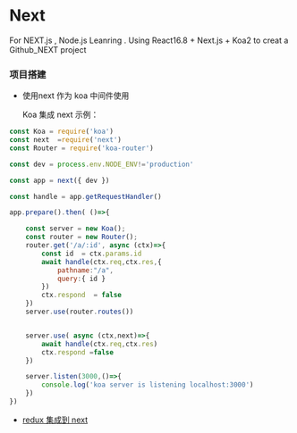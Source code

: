 # Next

For NEXT.js , Node.js Leanring . 
Using React16.8 + Next.js + Koa2  to creat a Github_NEXT project

### 项目搭建
+ 使用next 作为 koa 中间件使用

    Koa 集成 next 示例：
```javascript
const Koa = require('koa')
const next  =require('next')
const Router = require('koa-router')

const dev = process.env.NODE_ENV!='production'

const app = next({ dev })

const handle = app.getRequestHandler()

app.prepare().then( ()=>{

    const server = new Koa();
    const router = new Router();
    router.get('/a/:id', async (ctx)=>{
        const id  = ctx.params.id
        await handle(ctx.req,ctx.res,{
            pathname:"/a",
            query:{ id }
        })
        ctx.respond  = false
    })
    server.use(router.routes())


    server.use( async (ctx,next)=>{
        await handle(ctx.req,ctx.res)
        ctx.respond =false
    })

    server.listen(3000,()=>{
        console.log('koa server is listening localhost:3000')
    })
})
```

+ [redux 集成到 next](https://github.com/xkx9431/Next/blob/master/doc/redux_to_Next.md)
